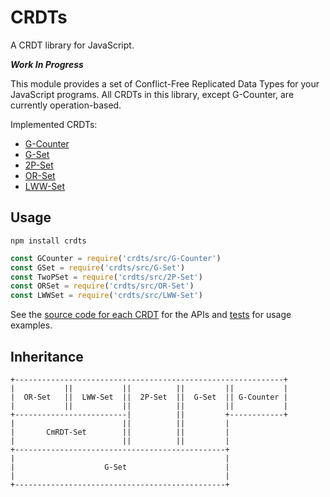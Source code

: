 # CRDTs

A CRDT library for JavaScript.

***Work In Progress***

This module provides a set of Conflict-Free Replicated Data Types for your JavaScript programs. All CRDTs in this library, except G-Counter, are currently operation-based.

Implemented CRDTs:

- [G-Counter](https://github.com/orbitdb/crdts/blob/master/src/G-Counter.js)
- [G-Set](https://github.com/orbitdb/crdts/blob/master/src/G-Set.js)
- [2P-Set](https://github.com/orbitdb/crdts/blob/master/src/2P-Set.js)
- [OR-Set](https://github.com/orbitdb/crdts/blob/master/src/OR-Set.js)
- [LWW-Set](https://github.com/orbitdb/crdts/blob/master/src/LWW-Set.js)

## Usage
```
npm install crdts
```

```javascript
const GCounter = require('crdts/src/G-Counter')
const GSet = require('crdts/src/G-Set')
const TwoPSet = require('crdts/src/2P-Set')
const ORSet = require('crdts/src/OR-Set')
const LWWSet = require('crdts/src/LWW-Set')
```

See the [source code for each CRDT](https://github.com/orbitdb/crdts/blob/master/src) for the APIs and [tests](https://github.com/orbitdb/crdts/blob/master/test/) for usage examples.

## Inheritance

```
+------------------------------------------------------------+
|           ||           ||          ||         ||           |
|  OR-Set   ||  LWW-Set  ||  2P-Set  ||  G-Set  || G-Counter |
|           ||           ||          ||         ||           |
+-------------------------|          ||         +------------+
|                        ||          ||         |
|       CmRDT-Set        ||          ||         |
|                        ||          ||         |
+-----------------------------------------------+
|                                               |
|                    G-Set                      |
|                                               |
+-----------------------------------------------+
```